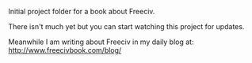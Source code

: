 
Initial project folder for a book about Freeciv.

There isn't much yet but you can start watching this project for updates.

Meanwhile I am writing about Freeciv in my daily blog at: http://www.freecivbook.com/blog/
